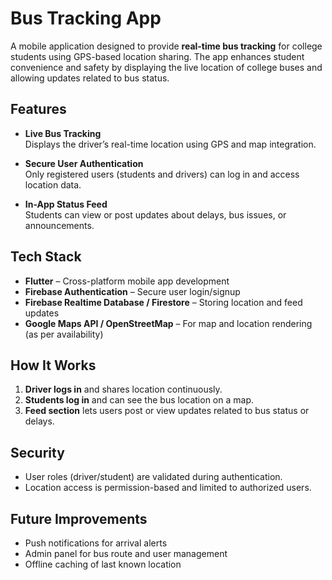 # Bus Tracking App

A mobile application designed to provide **real-time bus tracking** for college students using GPS-based location sharing. The app enhances student convenience and safety by displaying the live location of college buses and allowing updates related to bus status.

##  Features

- **Live Bus Tracking**  
  Displays the driver’s real-time location using GPS and map integration.

- **Secure User Authentication**  
  Only registered users (students and drivers) can log in and access location data.

- **In-App Status Feed**  
  Students can view or post updates about delays, bus issues, or announcements.

##  Tech Stack

- **Flutter** – Cross-platform mobile app development  
- **Firebase Authentication** – Secure user login/signup  
- **Firebase Realtime Database / Firestore** – Storing location and feed updates  
- **Google Maps API / OpenStreetMap** – For map and location rendering (as per availability)

##  How It Works

1. **Driver logs in** and shares location continuously.
2. **Students log in** and can see the bus location on a map.
3. **Feed section** lets users post or view updates related to bus status or delays.

##  Security

- User roles (driver/student) are validated during authentication.
- Location access is permission-based and limited to authorized users.

## Future Improvements

- Push notifications for arrival alerts  
- Admin panel for bus route and user management  
- Offline caching of last known location


